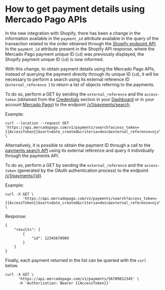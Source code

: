 # How to get payment details using Mercado Pago APIs

In the new integration with Shopify, there has been a change in the information available in the `payment_id` attribute available in the query of the transaction related to the order obtained through the [Shopify endpoint API](https://shopify.dev/docs/api/admin-rest/2023-04/resources/transaction). In the `payment_id` attribute present in the Shopify API response, where the Mercado Pago payment unique ID (`id`) was previously displayed, the Shopify payment unique ID (`id`) is now informed.

With this change, to obtain payment details using the Mercado Pago APIs, instead of querying the payment directly through its unique ID (`id`), it will be necessary to perform a search using its external reference ID (`external_reference `) to return a list of objects referring to the payments.

To do so, perform a GET by sending the `external_reference` and the `access-token` (obtained from the [Credentials](/developers/en/docs/shopify/additional-content/your-integrations/credentials) section in your [Dashboard](https://www.mercadopago.com/developers/panel/app) or in your account [Mercado Pago](https://www.mercadopago[FAKER][URL][DOMAIN]/settings/account/credentials)) to the endpoint [/v1/payments/search](/developers/en/reference/payments/_payments_search/get).

Example:

```curl
curl --location --request GET 'https://api.mercadopago.com/v1/payments/search?access_token={{AccessToken}}&sort=date_created&criteria=desc&external_reference=njzY7fKb5HH5TgYwXO6jsh2xp&status=approved' \
```

Alternatively, it is possible to obtain the payment ID through a call to the [payments search API](/developers/en/reference/payments/_payments_search/get) using its external reference and query it individually through the payments API. 

To do so, perform a GET by sending the `external_reference` and the `access-token` (generated by the OAuth authentication process) to the endpoint [/v1/payments/{id}](/developers/en/reference/payments/_payments/post).

Example:

```curl
curl -X GET \
        'https://api.mercadopago.com/v1/payments/search?access_token={{AccessToken}}&sort=date_created&criteria=desc&external_reference=njzY7fKb5HH5TgYwXO6jsh2xp&status=approved&attributes=results.id' \
```

Response:

```response
{
    "results": [
        {
            "id": 12345678909
        }
    ]
}
```

Finally, each payment returned in the list can be queried with the `curl` below.

```curl
curl -X GET \
      'https://api.mercadopago.com/v1/payments/56789012345' \
      -H 'Authorization: Bearer {{AccessToken}}'
```